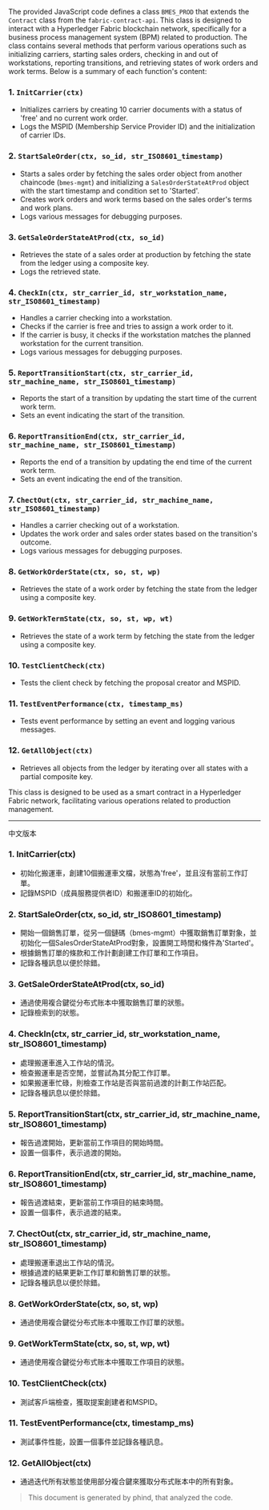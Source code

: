 The provided JavaScript code defines a class `BMES_PROD` that extends the `Contract` class from the `fabric-contract-api`. This class is designed to interact with a Hyperledger Fabric blockchain network, specifically for a business process management system (BPM) related to production. The class contains several methods that perform various operations such as initializing carriers, starting sales orders, checking in and out of workstations, reporting transitions, and retrieving states of work orders and work terms. Below is a summary of each function's content:

### 1. `InitCarrier(ctx)`
- Initializes carriers by creating 10 carrier documents with a status of 'free' and no current work order.
- Logs the MSPID (Membership Service Provider ID) and the initialization of carrier IDs.

### 2. `StartSaleOrder(ctx, so_id, str_ISO8601_timestamp)`
- Starts a sales order by fetching the sales order object from another chaincode (`bmes-mgmt`) and initializing a `SalesOrderStateAtProd` object with the start timestamp and condition set to 'Started'.
- Creates work orders and work terms based on the sales order's terms and work plans.
- Logs various messages for debugging purposes.

### 3. `GetSaleOrderStateAtProd(ctx, so_id)`
- Retrieves the state of a sales order at production by fetching the state from the ledger using a composite key.
- Logs the retrieved state.

### 4. `CheckIn(ctx, str_carrier_id, str_workstation_name, str_ISO8601_timestamp)`
- Handles a carrier checking into a workstation.
- Checks if the carrier is free and tries to assign a work order to it.
- If the carrier is busy, it checks if the workstation matches the planned workstation for the current transition.
- Logs various messages for debugging purposes.

### 5. `ReportTransitionStart(ctx, str_carrier_id, str_machine_name, str_ISO8601_timestamp)`
- Reports the start of a transition by updating the start time of the current work term.
- Sets an event indicating the start of the transition.

### 6. `ReportTransitionEnd(ctx, str_carrier_id, str_machine_name, str_ISO8601_timestamp)`
- Reports the end of a transition by updating the end time of the current work term.
- Sets an event indicating the end of the transition.

### 7. `ChectOut(ctx, str_carrier_id, str_machine_name, str_ISO8601_timestamp)`
- Handles a carrier checking out of a workstation.
- Updates the work order and sales order states based on the transition's outcome.
- Logs various messages for debugging purposes.

### 8. `GetWorkOrderState(ctx, so, st, wp)`
- Retrieves the state of a work order by fetching the state from the ledger using a composite key.

### 9. `GetWorkTermState(ctx, so, st, wp, wt)`
- Retrieves the state of a work term by fetching the state from the ledger using a composite key.

### 10. `TestClientCheck(ctx)`
- Tests the client check by fetching the proposal creator and MSPID.

### 11. `TestEventPerformance(ctx, timestamp_ms)`
- Tests event performance by setting an event and logging various messages.

### 12. `GetAllObject(ctx)`
- Retrieves all objects from the ledger by iterating over all states with a partial composite key.

This class is designed to be used as a smart contract in a Hyperledger Fabric network, facilitating various operations related to production management.


---
中文版本

### 1. InitCarrier(ctx)
- 初始化搬運車，創建10個搬運車文檔，狀態為'free'，並且沒有當前工作訂單。
- 記錄MSPID（成員服務提供者ID）和搬運車ID的初始化。
### 2. StartSaleOrder(ctx, so_id, str_ISO8601_timestamp)
- 開始一個銷售訂單，從另一個鏈碼（bmes-mgmt）中獲取銷售訂單對象，並初始化一個SalesOrderStateAtProd對象，設置開工時間和條件為'Started'。
- 根據銷售訂單的條款和工作計劃創建工作訂單和工作項目。
- 記錄各種訊息以便於除錯。
### 3. GetSaleOrderStateAtProd(ctx, so_id)
- 通過使用複合鍵從分布式账本中獲取銷售訂單的狀態。
- 記錄檢索到的狀態。
### 4. CheckIn(ctx, str_carrier_id, str_workstation_name, str_ISO8601_timestamp)
- 處理搬運車進入工作站的情況。
- 檢查搬運車是否空閒，並嘗試為其分配工作訂單。
- 如果搬運車忙碌，則檢查工作站是否與當前過渡的計劃工作站匹配。
- 記錄各種訊息以便於除錯。
### 5. ReportTransitionStart(ctx, str_carrier_id, str_machine_name, str_ISO8601_timestamp)
- 報告過渡開始，更新當前工作項目的開始時間。
- 設置一個事件，表示過渡的開始。
### 6. ReportTransitionEnd(ctx, str_carrier_id, str_machine_name, str_ISO8601_timestamp)
- 報告過渡結束，更新當前工作項目的結束時間。
- 設置一個事件，表示過渡的結束。
### 7. ChectOut(ctx, str_carrier_id, str_machine_name, str_ISO8601_timestamp)
- 處理搬運車退出工作站的情況。
- 根據過渡的結果更新工作訂單和銷售訂單的狀態。
- 記錄各種訊息以便於除錯。
### 8. GetWorkOrderState(ctx, so, st, wp)
- 通過使用複合鍵從分布式账本中獲取工作訂單的狀態。
### 9. GetWorkTermState(ctx, so, st, wp, wt)
- 通過使用複合鍵從分布式账本中獲取工作項目的狀態。
### 10. TestClientCheck(ctx)
- 測試客戶端檢查，獲取提案創建者和MSPID。
### 11. TestEventPerformance(ctx, timestamp_ms)
- 測試事件性能，設置一個事件並記錄各種訊息。
### 12. GetAllObject(ctx)
- 通過迭代所有狀態並使用部分複合鍵來獲取分布式账本中的所有對象。


> This document is generated by phind, that analyzed the code.